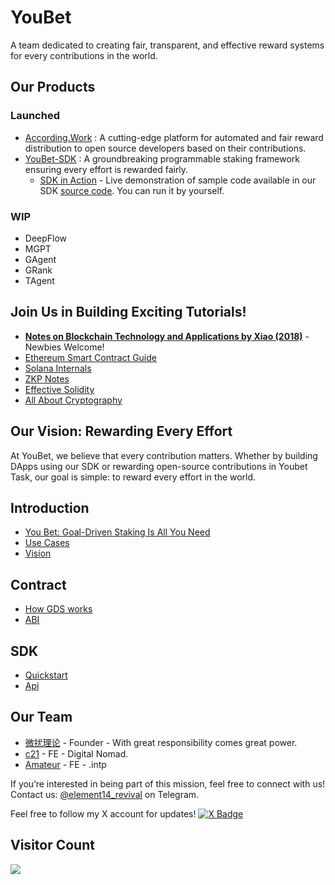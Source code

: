 # YouBet
A team dedicated to creating fair, transparent, and effective reward systems for every contributions in the world.

## Our Products
### Launched
- [According.Work](https://according.work/) : A cutting-edge platform for automated and fair reward distribution to open source developers based on their contributions.
- [YouBet-SDK](https://github.com/YoubetDao/youbet-sdk) : A groundbreaking programmable staking framework ensuring every effort is rewarded fairly.
  - [SDK in Action](https://37hedj53hqh8y.ahost.marscode.site/) - Live demonstration of sample code available in our SDK [source code](https://github.com/YoubetDao/youbet-sdk/tree/main/examples/simple-react). You can run it by yourself.

### WIP
- DeepFlow
- MGPT
- GAgent
- GRank
- TAgent

## Join Us in Building Exciting Tutorials!
- [**Notes on Blockchain Technology and Applications by Xiao (2018)**](https://github.com/YoubetDao/Blockchain-Technology-and-Application-Notes-2018) - Newbies Welcome!
- [Ethereum Smart Contract Guide](https://github.com/YoubetDao/Ethereum-Smart-Contract-Guide)
- [Solana Internals](https://github.com/YoubetDao/solana-internals)
- [ZKP Notes](https://github.com/YoubetDao/zkp-notes)
- [Effective Solidity](https://github.com/YoubetDao/EffectiveSolidity)
- [All About Cryptography](https://github.com/wfnuser/all-about-cryptography)

## Our Vision: Rewarding Every Effort
At YouBet, we believe that every contribution matters. Whether by building DApps using our SDK or rewarding open-source contributions in Youbet Task, our goal is simple: to reward every effort in the world.

## Introduction
- [You Bet: Goal-Driven Staking Is All You Need](https://youbetdao.github.io/introduction/introduction)
- [Use Cases](https://youbetdao.github.io/introduction/use-cases)
- [Vision](https://youbetdao.github.io/introduction/vision)

## Contract
- [How GDS works](https://youbetdao.github.io/contract/how-gds-works)
- [ABI](https://youbetdao.github.io/contract/abi)

## SDK
- [Quickstart](https://youbetdao.github.io/sdk/quickstart)
- [Api](https://youbetdao.github.io/sdk/api)

## Our Team
- [微扰理论](https://github.com/wfnuser) - Founder - With great responsibility comes great power.
- [c21](https://github.com/jerikchan) - FE - Digital Nomad.
- [Amateur](https://github.com/Amateur0x1) - FE - .intp

If you’re interested in being part of this mission, feel free to connect with us!  
Contact us: [@element14_revival](https://t.me/element14_revival) on Telegram.  

Feel free to follow my X account for updates!  [![X Badge](https://img.shields.io/badge/X-wfnuser-blue)](https://www.x.com/wfnuser)

## Visitor Count
![](https://profile-counter.glitch.me/youbetdao/count.svg)

